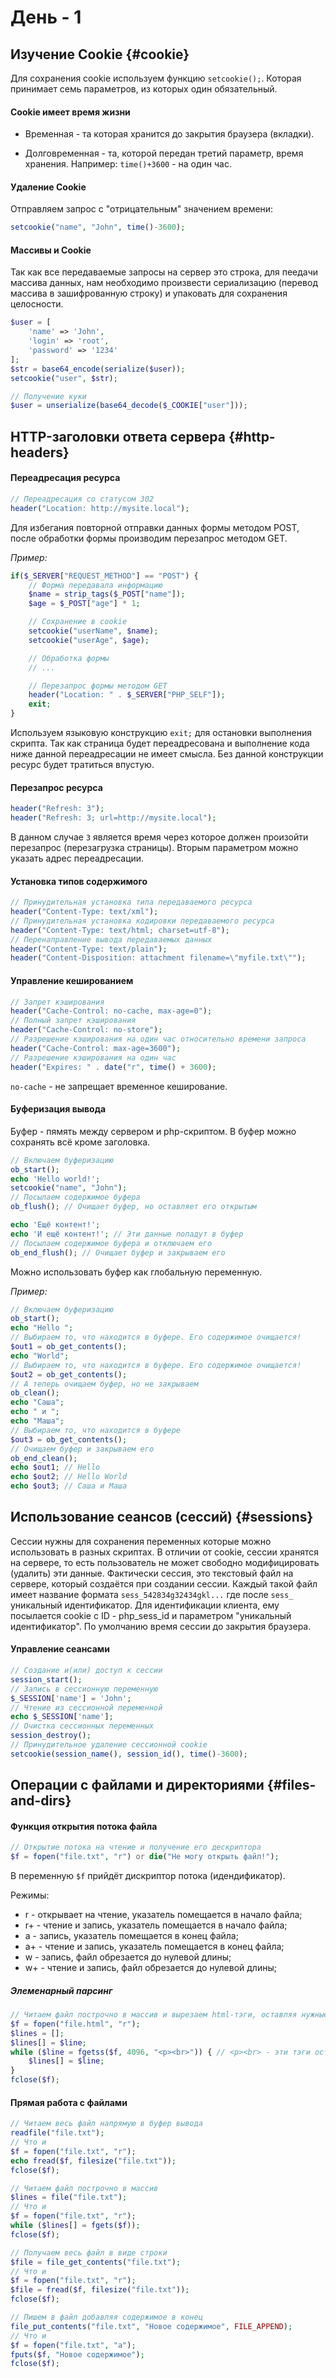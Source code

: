 # День - 1

## Изучение Cookie {#cookie}

Для сохранения cookie используем функцию `setcookie();`. Которая принимает семь параметров, из которых один обязательный.

#### Cookie имеет время жизни

- Временная - та которая хранится до закрытия браузера (вкладки).

- Долговременная - та, которой передан третий параметр, время хранения. Например: `time()+3600` - на один час.

#### Удаление Cookie

Отправляем запрос с "отрицательным" значением времени:

```php
setcookie("name", "John", time()-3600);
```

#### Массивы и Cookie

Так как все передаваемые запросы на сервер это строка, для пеедачи массива данных, нам необходимо произвести сериализацию (перевод массива в зашифрованную строку) и упаковать для сохранения целосности.

```php
$user = [
    'name' => 'John',
    'login' => 'root',
    'password' => '1234'
];
$str = base64_encode(serialize($user));
setcookie("user", $str);

// Получение куки
$user = unserialize(base64_decode($_COOKIE["user"]));
```

## HTTP-заголовки ответа сервера {#http-headers}

#### Переадресация ресурса

```php
// Переадресация со статусом 302
header("Location: http://mysite.local");
```

Для избегания повторной отправки данных формы методом POST, после обработки формы производим перезапрос методом GET.

_Пример:_

```php
if($_SERVER["REQUEST_METHOD"] == "POST") {
    // Форма передавала информацию
    $name = strip_tags($_POST["name"]);
    $age = $_POST["age"] * 1;

    // Сохранение в cookie
    setcookie("userName", $name);
    setcookie("userAge", $age);

    // Обработка формы
    // ...

    // Перезапрос формы методом GET
    header("Location: " . $_SERVER["PHP_SELF"]);
    exit;
}
```

Используем языковую конструкцию `exit;` для остановки выполнения скрипта. Так как страница будет переадресована и выполнение кода ниже данной переадресации не имеет смысла. Без данной конструкции ресурс будет тратиться впустую.

#### Перезапрос ресурса

```php
header("Refresh: 3");
header("Refresh: 3; url=http://mysite.local");
```

В данном случае `3` является время через которое должен произойти перезапрос (перезагрузка страницы). Вторым параметром можно указать адрес переадресации.

#### Установка типов содержимого

```php
// Принудительная установка типа передаваемого ресурса
header("Content-Type: text/xml");
// Принудительная установка кодировки передаваемого ресурса
header("Content-Type: text/html; charset=utf-8");
// Перенаправление вывода передаваемых данных
header("Content-Type: text/plain");
header("Content-Disposition: attachment filename=\"myfile.txt\"");
```

#### Управление кешированием

```php
// Запрет кэширования
header("Cache-Control: no-cache, max-age=0");
// Полный запрет кэширования
header("Cache-Control: no-store");
// Разрешение кэширования на один час относительно времени запроса
header("Cache-Control: max-age=3600");
// Разрешение кэширования на один час
header("Expires: " . date("r", time() + 3600);
```

`no-cache` - не запрещает временное кеширование.

#### Буферизация вывода

Буфер - пямять между сервером и php-скриптом. В буфер можно сохранять всё кроме заголовка.

```php
// Включаем буферизацию
ob_start();
echo 'Hello world!';
setcookie("name", "John");
// Посылаем содержимое буфера
ob_flush(); // Очищает буфер, но оставляет его открытым

echo 'Ещё контент!';
echo 'И ещё контент!'; // Эти данные попадут в буфер
// Посылаем содержимое буфера и отключаем его
ob_end_flush(); // Очищает буфер и закрываем его
```

Можно использовать буфер как глобальную переменную.

_Пример:_

```php
// Включаем буферизацию
ob_start();
echo "Hello ";
// Выбираем то, что находится в буфере. Его содержимое очищается!
$out1 = ob_get_contents();
echo "World";
// Выбираем то, что находится в буфере. Его содержимое очищается!
$out2 = ob_get_contents();
// А теперь очищаем буфер, но не закрываем
ob_clean();
echo "Саша";
echo " и ";
echo "Маша";
// Выбираем то, что находится в буфере
$out3 = ob_get_contents();
// Очищаем буфер и закрываем его
ob_end_clean();
echo $out1; // Hello
echo $out2; // Hello World
echo $out3; // Саша и Маша
```

## Использование сеансов (сессий) {#sessions}

Сессии нужны для сохранения переменных которые можно использовать в разных скриптах. В отличии от cookie, сессии хранятся на сервере, то есть пользователь не может свободно модифицировать (удалить) эти данные.
Фактически сессия, это текстовый файл на сервере, который создаётся при создании сессии. Каждый такой файл имеет название формата `sess_542834g32434gkl...` где после `sess_` уникальный идентификатор. Для идентификации клиента, ему посылается cookie с ID - php_sess_id и параметром "уникальный идентификатор".
По умолчанию время сессии до закрытия браузера.

#### Управление сеансами

```php
// Создание и(или) доступ к сессии
session_start();
// Запись в сессионную переменную
$_SESSION['name'] = 'John';
// Чтение из сессионной переменной
echo $_SESSION['name'];
// Очистка сессионных переменных
session_destroy();
// Принудительное удаление сессионной cookie
setcookie(session_name(), session_id(), time()-3600);
```

## Операции с файлами и директориями {#files-and-dirs}

#### Функция открытия потока файла

```php
// Открытие потока на чтение и получение его дескриптора
$f = fopen("file.txt", "r") or die("Не могу открыть файл!");
```

В переменную `$f` прийдёт дискриптор потока (идендификатор).

Режимы:

- r - открывает на чтение, указатель помещается в начало файла;
- r+ - чтение и запись, указатель помещается в начало файла;
- a - запись, указатель помещается в конец файла;
- a+ - чтение и запись, указатель помещается в конец файла;
- w - запись, файл обрезается до нулевой длины;
- w+ - чтение и запись, файл обрезается до нулевой длины;

##### Элеменарный парсинг

```php
// Читаем файл построчно в массив и вырезаем html-тэги, оставляя нужные
$f = fopen("file.html", "r");
$lines = [];
$lines[] = $line;
while ($line = fgetss($f, 4096, "<p><br>")) { // <p><br> - эти тэги останутся
    $lines[] = $line;
}
fclose($f);
```

#### Прямая работа с файлами

```php
// Читаем весь файл напрямую в буфер вывода
readfile("file.txt");
// Что и
$f = fopen("file.txt", "r");
echo fread($f, filesize("file.txt"));
fclose($f);

// Читаем файл построчно в массив
$lines = file("file.txt");
// Что и
$f = fopen("file.txt", "r");
while ($lines[] = fgets($f));
fclose($f);

// Получаем весь файл в виде строки
$file = file_get_contents("file.txt");
// Что и
$f = fopen("file.txt", "r");
$file = fread($f, filesize("file.txt"));
fclose($f);

// Пишем в файл добавляя содержимое в конец
file_put_contents("file.txt", "Новое содержимое", FILE_APPEND);
// Что и
$f = fopen("file.txt", "a");
fputs($f, "Новое содержимое");
fclose($f);
```